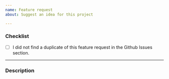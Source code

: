 ```yaml
---
name: Feature request
about: Suggest an idea for this project

---
```


### Checklist

- [ ] I did not find a duplicate of this feature request in the Github Issues section.

----------

### Description
<!--
**Is your feature request related to a problem? Please describe.**
A clear and concise description of what the problem is. Ex. I'm always frustrated when [...]

**Describe the solution you'd like**
A clear and concise description of what you want to happen.

**Describe alternatives you've considered**
A clear and concise description of any alternative solutions or features you've considered.

**Additional context**
Add any other context or screenshots about the feature request here.
-->
